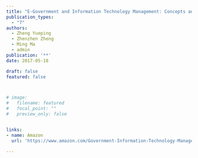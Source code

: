 ```yaml
---
title: "E-Government and Information Technology Management: Concepts and Best Practices (Chapter 5)"
publication_types:
  - "7"
authors:
  - Zheng Yueping
  - Zhenzhen Zheng
  - Ming Ma 
  - admin
publication: '**'
date: 2017-05-18

draft: false
featured: false



# image:
#   filename: featured
#   focal_point: ""
#   preview_only: false


links:
- name: Amazon
  url: 'https://www.amazon.com/Government-Information-Technology-Management-Practices-ebook/dp/B07JZL1CX9'

---
```


<!-- ![screen reader text](Nonlinear.jpg "caption") -->